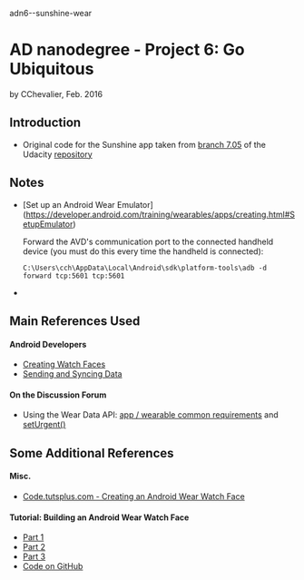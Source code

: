 adn6--sunshine-wear

# AD nanodegree - Project 6: Go Ubiquitous

by CChevalier, Feb. 2016

## Introduction

- Original code for the Sunshine app taken from [branch 7.05](https://github.com/udacity/Advanced_Android_Development/tree/7.05_Pretty_Wallpaper_Time) of the Udacity [repository](https://github.com/udacity/Advanced_Android_Development)

## Notes
- [Set up an Android Wear Emulator] (https://developer.android.com/training/wearables/apps/creating.html#SetupEmulator)

    Forward the AVD's communication port to the connected handheld device (you must do this every time the handheld is connected):  

    ``` C:\Users\cch\AppData\Local\Android\sdk\platform-tools\adb -d forward tcp:5601 tcp:5601 ```
    
- 
  
  
## Main References Used

#### Android Developers  
- [Creating Watch Faces](http://developer.android.com/training/wearables/watch-faces/index.html)  
- [Sending and Syncing Data](http://developer.android.com/training/wearables/data-layer/index.html)  

#### On the Discussion Forum
- Using the Wear Data API: [app / wearable common requirements](https://discussions.udacity.com/t/using-the-wear-data-api/27400/2) and [setUrgent()](https://discussions.udacity.com/t/using-the-wear-data-api/27400/17)


## Some Additional References  

#### Misc.  
- [Code.tutsplus.com - Creating an Android Wear Watch Face](http://code.tutsplus.com/tutorials/creating-an-android-wear-watch-face--cms-23718)
  
#### Tutorial: Building an Android Wear Watch Face 
- [Part 1](http://swarmnyc.com/whiteboard/how-to-design-and-develop-an-android-watch-face-app-wearables-overview/)
- [Part 2](http://swarmnyc.com/whiteboard/building-android-wear-watch-face-the-watch-interface/)
- [Part 3](http://swarmnyc.com/whiteboard/building-android-wear-watch-face-with-live-weather-data-3/)
- [Code on GitHub](https://github.com/swarmnyc/WatchFaces)